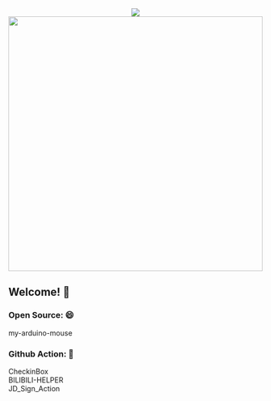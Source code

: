 <div align="center"><img src="https://github-readme-stats-phi-cyan.vercel.app/api?username=zhimengyaosin&count_private=true&show_icons=true&theme=tokyonight" align="center"/></div>

<a href="http://zhangwenli.com/">
  <img width="100%" src="https://github.com/zhimengyaosin/zhimengyaosin/blob/main/github.jpg" height="504" width="896">
</a>

## Welcome! 👋
### Open Source: 😄
my-arduino-mouse

### Github Action: 🌱
CheckinBox  
BILIBILI-HELPER  
JD_Sign_Action  

<!--
### Hi there 👋

**zhimengyaosin/zhimengyaosin** is a ✨ _special_ ✨ repository because its `README.md` (this file) appears on your GitHub profile.
Here are some ideas to get you started:
- 🔭 I’m currently working on ...
- 🌱 I’m currently learning ...
- 👯 I’m looking to collaborate on ...
- 🤔 I’m looking for help with ...
- 💬 Ask me about ...
- 📫 How to reach me: ...
- 😄 Pronouns: ...
- ⚡ Fun fact: ...
-->
